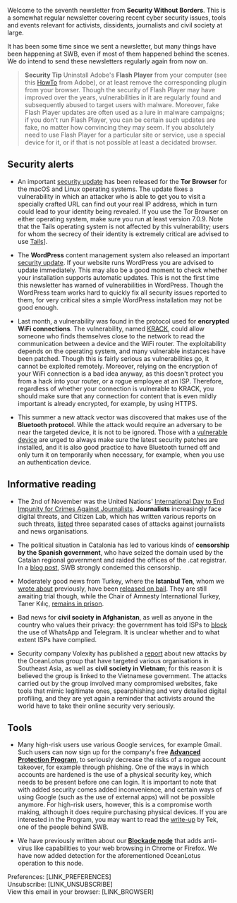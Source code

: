 Welcome to the seventh newsletter from **Security Without Borders**. This is a somewhat regular newsletter covering recent cyber security issues, tools and events relevant for activists, dissidents, journalists and civil society at large.

It has been some time since we sent a newsletter, but many things have been happening at SWB, even if most of them happened behind the scenes. We do intend to send these newsletters regularly again from now on.

> **Security Tip** Uninstall Adobe's **Flash Player** from your computer (see this [HowTo](https://helpx.adobe.com/flash-player/kb/uninstall-flash-player-windows.html) from Adobe), or at least remove the corresponding plugin from your browser.
Though the security of Flash Player may have improved over the years, vulnerabilities in it are regularly found and subsequently abused to target users with malware. Moreover, fake Flash Player updates are often used as a lure in malware campaigns; if you don't run Flash Player, you can be certain such updates are fake, no matter how convincing they may seem. If you absolutely need to use Flash Player for a particular site or service, use a special device for it, or if that is not possible at least a decidated browser.

## Security alerts

- An important [security update](https://blog.torproject.org/tor-browser-709-released) has been released for the **Tor Browser** for the macOS and Linux operating systems. The update fixes a vulnerability in which an attacker who is able to get you to visit a specially crafted URL can find out your real IP address, which in turn could lead to your identity being revealed. If you use the Tor Browser on either operating system, make sure you run at least version 7.0.9. Note that the Tails operating system is not affected by this vulnerability; users for whom the secrecy of their identity is extremely critical are advised to use [Tails](https://tails.boum.org/)].

- The **WordPress** content management system also released an important [security update](https://wordpress.org/news/2017/10/wordpress-4-8-3-security-release/). If your website runs WordPress you are advised to update immediately. This may also be a good moment to check whether your installation supports automatic updates.
This is not the first time this newsletter has warned of vulnerabilities in WordPress. Though the WordPress team works hard to quickly fix all security issues reported to them, for very critical sites a simple WordPress installation may not be good enough.

- Last month, a vulnerability was found in the protocol used for **encrypted WiFi connections**. The vulnerability, named [KRACK](https://www.krackattacks.com/), could allow someone who finds themselves close to the network to read the communication between a device and the WiFi router. The exploitability depends on the operating system, and many vulnerable instances have been patched.
Though this is fairly serious as vulnerabilities go, it cannot be exploited remotely. Moreover, relying on the encryption of your WiFi connection is a bad idea anyway, as this doesn't protect you from a hack into your router, or a rogue employee at an ISP. Therefore, regardless of whether your connection is vulnerable to KRACK, you should make sure that any connection for content that is even mildly important is already encrypted, for example, by using HTTPS.

- This summer a new attack vector was discovered that makes use of the **Bluetooth protocol**. While the attack would require an adversary to be near the targeted device, it is not to be ignored. Those with a [vulnerable device](https://www.armis.com/blueborne/#/devices) are urged to always make sure the latest security patches are installed, and it is also good practice to have Bluetooth turned off and only turn it on temporarily when necessary, for example, when you use an authentication device.

## Informative reading

- The 2nd of November was the United Nations' [International Day to End Impunity for Crimes Against Journalists](https://en.unesco.org/endimpunity-2017). **Journalists** increasingly face digital threats, and Citizen Lab, which has written various reports on such threats, [listed](https://citizenlab.ca/2017/11/international-end-impunity-crimes-journalists/) three separated cases of attacks against journalists and news organisations.

- The political situation in Catalonia has led to various kinds of **censorship by the Spanish government**, who have seized the domain used by the Catalan regional government and raided the offices of the .cat registrar. In a [blog post](https://www.securitywithoutborders.org/blog/2017/09/27/catalonia.html), SWB strongly condemed this censorship.

- Moderately good news from Turkey, where the **Istanbul Ten**, whom we [wrote about](https://www.securitywithoutborders.org/blog/2017/07/25/istanbul10.html) previously, have been [released on bail](http://www.dw.com/en/german-activist-peter-steudtner-returns-from-turkey-on-bail/a-41113789). They are still awaiting trial though, while the Chair of Amnesty International Turkey, Taner Kılıç, [remains in prison](https://www.amnesty.org/en/latest/news/2017/10/amnesty-turkey-chair-kept-in-jail/).

- Bad news for **civil society in Afghanistan**, as well as anyone in the country who values their privacy: the government has told ISPs to [block](https://thewire.in/194329/afghanistan-block-whatsapp-telegram/) the use of WhatsApp and Telegram. It is unclear whether and to what extent ISPs have complied.

- Security company Volexity has published a [report](https://www.volexity.com/blog/2017/11/06/oceanlotus-blossoms-mass-digital-surveillance-and-exploitation-of-asean-nations-the-media-human-rights-and-civil-society/) about new attacks by the OceanLotus group that have targeted various organisations in Southeast Asia, as well as **civil society in Vietnam**; for this reason it is believed the group is linked to the Vietnamese government. The attacks carried out by the group involved many compromised websites, fake tools that mimic legitimate ones, spearphishing and very detailed digital profiling, and they are yet again a reminder that activists around the world have to take their online security very seriously. 

## Tools

- Many high-risk users use various Google services, for example Gmail. Such users can now sign up for the company's free **[Advanced Protection Program](https://landing.google.com/advancedprotection/)**, to seriously decrease the risks of a rogue account takeover, for example through phishing. One of the ways in which accounts are hardened is the use of a physical security key, which needs to be present before one can login. It is important to note that with added security comes added inconvenience, and certain ways of using Google (such as the use of external apps) will not be possible anymore. For high-risk users, however, this is a compromise worth making, although it does require purchasing physical devices.
If you are interested in the Program, you may want to read the [write-up](https://www.randhome.io/blog/2017/11/05/google-advanced-protection/) by Tek, one of the people behind SWB.

- We have previously written about our **[Blockade node](https://securitywithoutborders.org/missions.html)** that adds anti-virus like capabilities to your web browsing in Chrome or Firefox. We have now added detection for the aforementioned OceanLotus operation to this node.

Preferences: [LINK_PREFERENCES]  
Unsubscribe: [LINK_UNSUBSCRIBE]  
View this email in your browser: [LINK_BROWSER]
